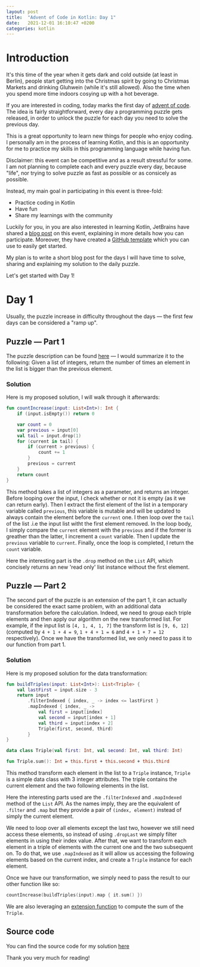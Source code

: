 ```yaml
---
layout: post
title:  "Advent of Code in Kotlin: Day 1"
date:   2021-12-01 16:10:47 +0200
categories: kotlin
---
```


# Introduction 
It's this time of the year when it gets dark and cold outside (at least in Berlin), people start getting into the Christmas spirit by going to Christmas Markets and drinking Gluhwein (while it's still allowed). Also the time when you spend more time indoors cosying up with a hot beverage. 

If you are interested in coding, today marks the first day of [advent of code](https://adventofcode.com/). The idea is fairly straightforward, every day a programming puzzle gets released, in order to unlock the puzzle for each day you need to solve the previous day. 

This is a great opportunity to learn new things for people who enjoy coding. 
I personally am in the process of learning Kotlin, and this is an opportunity for me to practice my skills in this programming language while having fun. 

Disclaimer: this event can be competitive and as a result stressful for some. I am not planning to complete each and every puzzle every day, because "life", nor trying to solve puzzle as fast as possible or as consicely as possible.

Instead, my main goal in participating in this event is three-fold:
* Practice coding in Kotlin
* Have fun
* Share my learnings with the community    

Luckily for you, in you are also interested in learning Kotlin, JetBrains have shared a [blog post](https://blog.jetbrains.com/kotlin/2021/11/advent-of-code-2021-in-kotlin/) on this event, explaining in more details how you can participate. Moreover, they have created a [GitHub template](https://github.com/kotlin-hands-on/advent-of-code-kotlin-template) which you can use to easily get started.

My plan is to write a short blog post for the days I will have time to solve, sharing and explaining my solution to the daily puzzle. 

Let's get started with Day 1!

# Day 1
Usually, the puzzle increase in difficulty throughout the days — the first few days can be considered a "ramp up".
## Puzzle — Part 1
The puzzle description can be found [here](https://adventofcode.com/2021/day/1) — I would summarize it to the following: 
Given a list of integers, return the number of times an element in the list is bigger than the previous element. 
### Solution
Here is my proposed solution, I will walk through it afterwards: 
```kotlin
fun countIncrease(input: List<Int>): Int {
    if (input.isEmpty()) return 0

    var count = 0
    var previous = input[0]
    val tail = input.drop(1)
    for (current in tail) {
        if (current > previous) {
            count += 1
        }
        previous = current
    }
    return count
}
```
This method takes a list of integers as a parameter, and returns an integer. 
Before looping over the input, I check whether or not it is empty (as it we can return early). Then I extract the first element of the list in a temporary variable called `previous`, this variable is mutable and will be updated to always contain the element before the `current` one.
I then loop over the `tail` of the list .i.e the input list witht the first element removed. In the loop body, I simply compare the `current` element with the `previous` and if the former is greather than the latter, I increment a `count` variable. Then I update the `previous` variable to `current`. 
Finally, once the loop is completed, I return the `count` variable. 

Here the interesting part is the `.drop` method on the `List` API, which concisely returns an new 'read only' list instance without the first element.

## Puzzle — Part 2
The second part of the puzzle is an extension of the part 1, it can actually be considered the exact same problem, with an additional data transformation before the calculation. 
Indeed, we need to group each triple elements and then apply our algorithm on the new transformed list. 
For example, if the input list is `[4, 1, 4, 1, 7]` the transform list is `[9, 6, 12]` (computed by `4 + 1 + 4 = 9`, `1 + 4 + 1 = 6` and `4 + 1 + 7 = 12` respectively). Once we have the transformed list, we only need to pass it to our function from part 1. 
### Solution
Here is my proposed solution for the data transformation:  
```kotlin
fun buildTriples(input: List<Int>): List<Triple> {
    val lastFirst = input.size - 3
    return input
        .filterIndexed { index, _ -> index <= lastFirst }
        .mapIndexed { index, _ ->
            val first = input[index]
            val second = input[index + 1]
            val third = input[index + 2]
            Triple(first, second, third)
        }
}

data class Triple(val first: Int, val second: Int, val third: Int)

fun Triple.sum(): Int = this.first + this.second + this.third
```
This method transform each element in the list to a `Triple` instance, `Triple` is a simple data class with 3 integer attributes. 
The triple contains the current element and the two following elements in the list. 

Here the interesting parts used are the `.filterIndexed` and `.mapIndexed` method of the `List` API. As the names imply, they are the equivalent of `.filter` and `.map` but they provide a pair of `(index, element)` instead of simply the current element. 

We need to loop over all elements except the last two, however we still need access these elements, so instead of using `.dropLast` we simply filter elements in using their index value. After that, we want to transform each element in a triple of elements with the current one and the two subsequent on. To do that, we use `.mapIndexed` as it will allow us accessing the following elements based on the current index, and create a `Triple` instance for each element. 

Once we have our transformation, we simply need to pass the result to our other function like so:
```kotlin
countIncrease(buildTriples(input).map { it.sum() })
```
We are also leveraging an [extension function](https://kotlinlang.org/docs/extensions.html) to compute the sum of the `Triple`.

## Source code
You can find the source code for my solution [here](https://github.com/Eric-Lloyd/advent-of-code-kotlin/tree/main/src/day1)

Thank you very much for reading! 
